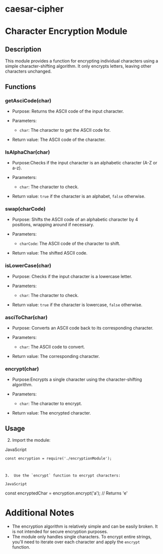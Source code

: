 # caesar-cipher

# Character Encryption Module

## Description

This module provides a function for encrypting individual characters using a simple character-shifting algorithm. It only encrypts letters, leaving other characters unchanged.

## Functions

### getAsciCode(char)

-   Purpose: Returns the ASCII code of the input character.
-   Parameters:
    
    -   `char`: The character to get the ASCII code for.
    
-   Return value: The ASCII code of the character.

### IsAlphaChar(char)

-   Purpose:Checks if the input character is an alphabetic character (A-Z or a-z).
-   Parameters:
    
    -   `char`: The character to check.
    
-   Return value:  `true` if the character is an alphabet,  `false` otherwise.

### swap(charCode)

-   Purpose: Shifts the ASCII code of an alphabetic character by 4 positions, wrapping around if necessary.
-   Parameters:
    
    -   `charCode`: The ASCII code of the character to shift.
    
-   Return value: The shifted ASCII code.

### isLowerCase(char)

-   Purpose: Checks if the input character is a lowercase letter.
-   Parameters:
    
    -   `char`: The character to check.
    
-   Return value:  `true` if the character is lowercase,  `false` otherwise.

### asciToChar(char)

-   Purpose: Converts an ASCII code back to its corresponding character.
-   Parameters:
    
    -   `char`: The ASCII code to convert.
    
-   Return value: The corresponding character.

### encrypt(char)

-   Purpose:Encrypts a single character using the character-shifting algorithm.
-   Parameters:
    
    -   `char`: The character to encrypt.
    
-   Return value: The encrypted character.

## Usage

2.  Import the module:

JavaScript

```
const encryption = require('./encryptionModule');



3.  Use the `encrypt` function to encrypt characters:

JavaScript

```
const encryptedChar = encryption.encrypt('a'); // Returns 'e'


# Additional Notes

-   The encryption algorithm is relatively simple and can be easily broken. It is not intended for secure encryption purposes.
-   The module only handles single characters. To encrypt entire strings, you'll need to iterate over each character and apply the `encrypt` function.